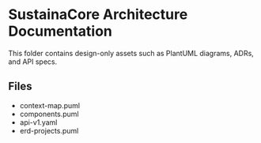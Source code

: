 # SustainaCore Architecture Documentation
This folder contains design-only assets such as PlantUML diagrams, ADRs, and API specs.

## Files
- context-map.puml
- components.puml
- api-v1.yaml
- erd-projects.puml
